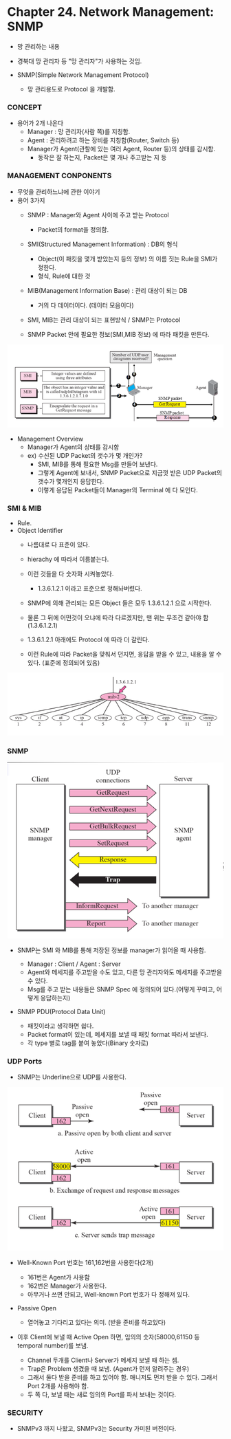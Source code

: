 # Chapter 24. Network Management: SNMP

+ 망 관리하는 내용
+ 경북대 망 관리자 등 "망 관리자"가 사용하는 것임.

+ SNMP(Simple Network Management Protocol)
  - 망 관리용도로 Protocol 을 개발함.
  
### CONCEPT

+ 용어가 2개 나온다
  - Manager : 망 관리자(사람 쪽)를 지칭함.
  - Agent : 관리하려고 하는 장비를 지칭함(Router, Switch 등)
  - Manager가 Agent(관할에 있는 여러 Agent, Router 등)의 상태를 감시함.
    - 동작은 잘 하는지, Packet은 몇 개나 주고받는 지 등
    
### MANAGEMENT CONPONENTS

+ 무엇을 관리하느냐에 관한 이야기
+ 용어 3가지
  - SNMP : Manager와 Agent 사이에 주고 받는 Protocol
    - Packet의 format을 정의함.
    
  - SMI(Structured Management Information) : DB의 형식
    - Object(이 패킷을 몇개 받았는지 등의 정보) 의 이름 짓는 Rule을 SMI가 정한다. 
    - 형식, Rule에 대한 것
    
  - MIB(Management Information Base) : 관리 대상이 되는 DB
    - 거의 다 데이터이다. (데이터 모음이다)
    
  - SMI, MIB는 관리 대상이 되는 표현방식 / SNMP는 Protocol
  - SNMP Packet 안에 필요한 정보(SMI,MIB 정보) 에 따라 패킷을 만든다. 

<img src="images/CompNetwork_Ch24_1.png"/>

+ Management Overview
  - Manager가 Agent의 상태를 감시함
  - ex) 수신된 UDP Packet의 갯수가 몇 개인가?
    - SMI, MIB를 통해 필요한 Msg를 만들어 보낸다. 
    - 그렇게 Agent에 보내서, SNMP Packet으로 지금껏 받은 UDP Packet의 갯수가 몇개인지 응답한다.
    - 이렇게 응답된 Packet들이 Manager의 Terminal 에 다 모인다. 
    
### SMI & MIB

+ Rule. 
+ Object Identifier
  - 나름대로 다 표준이 있다. 
  - hierachy 에 따라서 이름붙는다. 
  - 이런 것들을 다 숫자화 시켜놓았다.
    - 1.3.6.1.2.1 이라고 표준으로 정해놔버렸다.
  
  - SNMP에 의해 관리되는 모든 Object 들은 모두 1.3.6.1.2.1 으로 시작한다. 
  - 물론 그 뒤에 어떤것이 오냐에 따라 다르겠지만, 맨 위는 무조건 같아야 함(1.3.6.1.2.1)
  - 1.3.6.1.2.1 아래에도 Protocol 에 따라 더 갈린다. 
  - 이런 Rule에 따라 Packet을 맞춰서 던지면, 응답을 받을 수 있고, 내용을 알 수 있다. (표준에 정의되어 있음)

<img src="images/CompNetwork_Ch24_2.png"/>

### SNMP

<img src="images/CompNetwork_Ch24_3.png"/>

+ SNMP는 SMI 와 MIB를 통해 저장된 정보를 manager가 읽어올 때 사용함.
  - Manager : Client / Agent : Server
  - Agent와 메세지를 주고받을 수도 있고, 다른 망 관리자와도 메세지를 주고받을 수 있다. 
  - Msg를 주고 받는 내용들은 SNMP Spec 에 정의되어 있다.(어떻게 꾸미고, 어떻게 응답하는지)
  
+ SNMP PDU(Protocol Data Unit)
  - 패킷이라고 생각하면 쉽다. 
  - Packet format이 있는데, 메세지를 보낼 때 패킷 format 따라서 보낸다. 
  - 각 type 별로 tag를 붙여 놓았다(Binary 숫자로)
  
### UDP Ports

+ SNMP는 Underline으로 UDP를 사용한다. 

<img src="images/CompNetwork_Ch24_4.png"/>

+ Well-Known Port 번호는 161,162번을 사용한다(2개)
  - 161번은 Agent가 사용함
  - 162번은 Manager가 사용한다.
  - 아무거나 쓰면 안되고, Well-known Port 번호가 다 정해져 있다.

+ Passive Open 
  - 열어놓고 기다리고 있다는 의미. (받을 준비를 하고있다)

+ 이후 Client에 보낼 때 Active Open 하면, 임의의 숫자(58000,61150 등 temporal number)를 보냄.
  - Channel 두개를 Client나 Server가 메세지 보낼 때 하는 셈. 
  - Trap은 Problem 생겼을 때 보냄. (Agent가 먼저 알려주는 경우)
  - 그래서 둘다 받을 준비를 하고 있어야 함. 매니저도 먼저 받을 수 있다. 그래서 Port 2개를 사용해야 함. 
  - 두 쪽 다, 보낼 때는 새로 임의의 Port를 파서 보내는 것이다. 
  
### SECURITY 

+ SNMPv3 까지 나왔고, SNMPv3는 Security 가미된 버전이다. 


  
  
  



  


